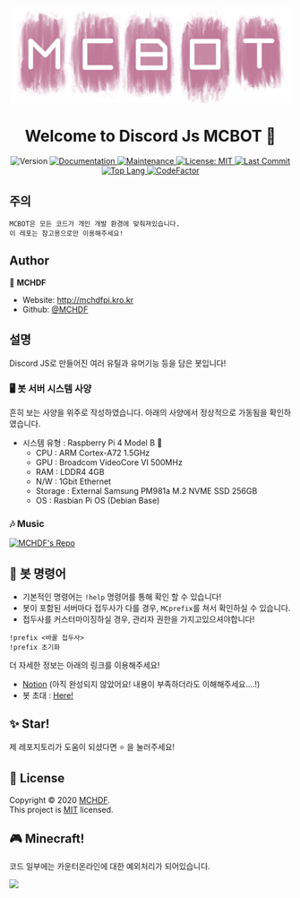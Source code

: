 
<p align="center">
    <img alt="MCBOT" src="./imgs/MCBOT.PNG">
</p>
<h1 align="center">Welcome to Discord Js MCBOT 👋</h1>
<p align="center">
  <img alt="Version" src="https://img.shields.io/badge/version-1.0.0-ff69b4?style=for-the-badge&logo=appveyor.svg" />
  <a href="https://github.com/MCHDF/MCBOT#readme" target="_blank">
    <img alt="Documentation" src="https://img.shields.io/badge/documentation-no-red?style=for-the-badge&logo=appveyor.svg" />
  </a>
  <a href="https://github.com/MCHDF/MCBOT/graphs/commit-activity" target="_blank">
    <img alt="Maintenance" src="https://img.shields.io/badge/Maintained%3F-yes-green?style=for-the-badge&logo=appveyor.svg" />
  </a>
  <a href="https://github.com/MCHDF/MCBOT/blob/master/LICENSE" target="_blank">
    <img alt="License: MIT" src="https://img.shields.io/github/license/MCHDF/MCBOT?style=for-the-badge&logo=appveyor.svg" />
  </a>
  <a href="https://img.shields.io/github/last-commit/MCHDF/MCBOT?style=flat-square" target="_blank">
    <img alt="Last Commit" src="https://img.shields.io/github/last-commit/MCHDF/MCBOT?style=for-the-badge&logo=appveyor.svg">
  </a>
    <a href="https://img.shields.io/github/languages/top/MCHDF/MCBOT?color=yellow&style=flat-square" target="_blank">
    <img alt="Top Lang" src="https://img.shields.io/github/languages/top/MCHDF/MCBOT?color=yellow&style=for-the-badge&logo=appveyor.svg">
  </a>
  <a href="https://img.shields.io/codefactor/grade/github/MCHDF/MCBOT?style=for-the-badge" target="_blank">
    <img alt="CodeFactor" src="https://img.shields.io/codefactor/grade/github/MCHDF/MCBOT?style=for-the-badge&logo=appveyor.svg">
  </a>
</p>

## 주의

```
MCBOT은 모든 코드가 개인 개발 환경에 맞춰져있습니다.
이 레포는 참고용으로만 이용해주세요!
```

## Author

👤 **MCHDF**

* Website: http://mchdfpi.kro.kr
* Github: [@MCHDF](https://github.com/MCHDF)

## 설명
Discord JS로 만들어진 여러 유틸과 유머기능 등을 담은 봇입니다!

### 🖥 봇 서버 시스템 사양
흔히 보는 사양을 위주로 작성하였습니다. 
아래의 사양에서 정상적으로 가동됨을 확인하였습니다.

- 시스템 유형 : Raspberry Pi 4 Model B 🍓
  * CPU : ARM Cortex-A72 1.5GHz
  * GPU : Broadcom VideoCore VI 500MHz
  * RAM : LDDR4 4GB
  * N/W : 1Gbit Ethernet
  * Storage : External Samsung PM981a M.2 NVME SSD 256GB
  * OS : Rasbian Pi OS (Debian Base)

### 🎶 Music
[![MCHDF's Repo](https://github-readme-stats.vercel.app/api/pin?username=MCHDF&repo=MCMusic&title_color=fff&icon_color=f9f9f9&text_color=9f9f9f&bg_color=151515)](https://github.com/MCHDF/MCMusic)

## 📜 봇 명령어

- 기본적인 명령어는 ``!help`` 명령어를 통해 확인 할 수 있습니다!
- 봇이 포함된 서버마다 접두사가 다를 경우, ``MCprefix``를 쳐서 확인하실 수 있습니다.
- 접두사를 커스터마이징하실 경우, 관리자 권한을 가지고있으셔야합니다!
```
!prefix <바꿀 접두사>
!prefix 초기화
```
더 자세한 정보는 아래의 링크를 이용해주세요!
- [Notion](https://www.notion.so/MCBOT-4105c7e176a1424fbd1398fea7d084e8) (아직 완성되지 않았어요! 내용이 부족하더라도 이해해주세요....!)
- 봇 초대 : [Here!](https://discord.com/oauth2/authorize?client_id=706171196701540384&scope=bot)

## ✨ Star!

제 레포지토리가 도움이 되셨다면 ⭐️ 을 눌러주세요!

## 📝 License

Copyright © 2020 [MCHDF](https://github.com/MCHDF).<br />
This project is [MIT](https://github.com/MCHDF/MCBOT/blob/master/LICENSE) licensed.

## 🎮 Minecraft!

코드 일부에는 카운터온라인에 대한 예외처리가 되어있습니다.<br />

<a href="https://minelist.kr/servers/8223"><img src="https://minelist.kr/servers/8223/banner/modern.png" /></a>